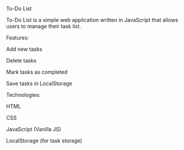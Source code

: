 To-Do List

To-Do List is a simple web application written in JavaScript that allows users to manage their task list.

Features:

Add new tasks

Delete tasks

Mark tasks as completed

Save tasks in LocalStorage

Technologies:

HTML

CSS

JavaScript (Vanilla JS)

LocalStorage (for task storage)
